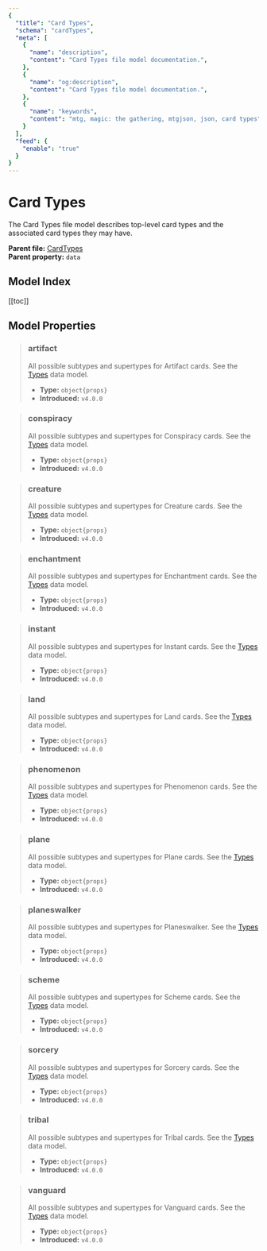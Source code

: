 ```yaml
---
{
  "title": "Card Types",
  "schema": "cardTypes",
  "meta": [
    {
      "name": "description",
      "content": "Card Types file model documentation.",
    },
    {
      "name": "og:description",
      "content": "Card Types file model documentation.",
    },
    {
      "name": "keywords",
      "content": "mtg, magic: the gathering, mtgjson, json, card types",
    }
  ],
  "feed": {
    "enable": "true"
  }
}
---
```


# Card Types

The Card Types file model describes top-level card types and the associated card types they may have.

**Parent file:** [CardTypes](/downloads/all-files/#cardtypes)  
**Parent property:** `data`

## Model Index

<PropertyToggler/>

[[toc]]

## Model Properties

> ### artifact  
> All possible subtypes and supertypes for Artifact cards. See the [Types](/data-models/types/) data model.  
>
> - **Type:** `object{props}`  
> - **Introduced:** `v4.0.0`

> ### conspiracy  
> All possible subtypes and supertypes for Conspiracy cards. See the [Types](/data-models/types/) data model.  
>
> - **Type:** `object{props}`  
> - **Introduced:** `v4.0.0`

> ### creature  
> All possible subtypes and supertypes for Creature cards. See the [Types](/data-models/types/) data model.  
>
> - **Type:** `object{props}`  
> - **Introduced:** `v4.0.0`

> ### enchantment  
> All possible subtypes and supertypes for Enchantment cards. See the [Types](/data-models/types/) data model.  
>
> - **Type:** `object{props}`  
> - **Introduced:** `v4.0.0`

> ### instant  
> All possible subtypes and supertypes for Instant cards. See the [Types](/data-models/types/) data model.  
>
> - **Type:** `object{props}`  
> - **Introduced:** `v4.0.0`

> ### land  
> All possible subtypes and supertypes for Land cards. See the [Types](/data-models/types/) data model.  
>
> - **Type:** `object{props}`  
> - **Introduced:** `v4.0.0`

> ### phenomenon  
> All possible subtypes and supertypes for Phenomenon cards. See the [Types](/data-models/types/) data model.  
>
> - **Type:** `object{props}`  
> - **Introduced:** `v4.0.0`

> ### plane  
> All possible subtypes and supertypes for Plane cards. See the [Types](/data-models/types/) data model.  
>
> - **Type:** `object{props}`  
> - **Introduced:** `v4.0.0`

> ### planeswalker  
> All possible subtypes and supertypes for Planeswalker. See the [Types](/data-models/types/) data model.  
>
> - **Type:** `object{props}`  
> - **Introduced:** `v4.0.0`

> ### scheme  
> All possible subtypes and supertypes for Scheme cards. See the [Types](/data-models/types/) data model.  
>
> - **Type:** `object{props}`  
> - **Introduced:** `v4.0.0`

> ### sorcery  
> All possible subtypes and supertypes for Sorcery cards. See the [Types](/data-models/types/) data model.  
>
> - **Type:** `object{props}`  
> - **Introduced:** `v4.0.0`

> ### tribal  
> All possible subtypes and supertypes for Tribal cards. See the [Types](/data-models/types/) data model.  
>
> - **Type:** `object{props}`  
> - **Introduced:** `v4.0.0`

> ### vanguard  
> All possible subtypes and supertypes for Vanguard cards. See the [Types](/data-models/types/) data model.  
>
> - **Type:** `object{props}`  
> - **Introduced:** `v4.0.0`
